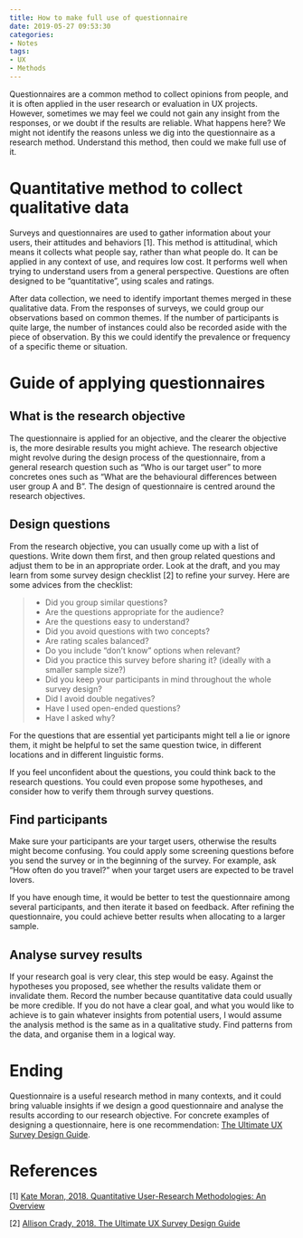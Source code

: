 ```yaml
---
title: How to make full use of questionnaire
date: 2019-05-27 09:53:30
categories:
- Notes
tags:
- UX
- Methods
---
```

Questionnaires are a common method to collect opinions from people, and it is often applied in the user research or evaluation in UX projects. However, sometimes we may feel we could not gain any insight from the responses, or we doubt if the results are reliable. What happens here? We might not identify the reasons unless we dig into the questionnaire as a research method. Understand this method, then could we make full use of it.

# Quantitative method to collect qualitative data
Surveys and questionnaires are used to gather information about your users, their attitudes and behaviors [1]. This method is attitudinal, which means it collects what people say, rather than what people do. It can be applied in any context of use, and requires low cost. It performs well when trying to understand users from a general perspective. Questions are often designed to be “quantitative”, using scales and ratings. 

After data collection, we need to identify important themes merged in these qualitative data. From the responses of surveys, we could group our observations based on common themes. If the number of participants is quite large, the number of instances could also be recorded aside with the piece of observation. By this we could identify the prevalence or frequency of a specific theme or situation.

# Guide of applying questionnaires

## What is the research objective

The questionnaire is applied for an objective, and the clearer the objective is, the more desirable results you might achieve. The research objective might revolve during the design process of the questionnaire, from a general research question such as “Who is our target user” to more concretes ones such as “What are the behavioural  differences between user group A and B”. The design of questionnaire is centred around the research objectives.

## Design questions

From the research objective, you can usually come up with a list of questions. Write down them first, and then group related questions and adjust them to be in an appropriate order. Look at the draft, and you may learn from some survey design checklist [2] to refine your survey. Here are some advices from the checklist:

> - Did you group similar questions?
> - Are the questions appropriate for the audience?
> - Are the questions easy to understand?
> - Did you avoid questions with two concepts?
> - Are rating scales balanced?
> - Do you include “don’t know” options when relevant?
> - Did you practice this survey before sharing it? (ideally with a smaller sample size?)
> - Did you keep your participants in mind throughout the whole survey design?
> - Did I avoid double negatives?
> - Have I used open-ended questions?
> - Have I asked why?

For the questions that are essential yet participants might tell a lie or ignore them, it might be helpful to set the same question twice, in different locations and in different linguistic forms.

If you feel unconfident about the questions, you could think back to the research questions. You could even propose some hypotheses, and consider how to verify them through survey questions. 

## Find participants

Make sure your participants are your target users, otherwise the results might become confusing. You could apply some screening questions before you send the survey or in the beginning of the survey. For example, ask “How often do you travel?” when your target users are expected to be travel lovers.

If you have enough time, it would be better to test the questionnaire among several participants, and then iterate it based on feedback. After refining the questionnaire, you could achieve better results when allocating to a larger sample.

## Analyse survey results

If your research goal is very clear, this step would be easy. Against the hypotheses you proposed, see whether the results validate them or invalidate them. Record the number because quantitative data could usually be more credible. If you do not have a clear goal, and what you would like to achieve is to gain whatever insights from potential users, I would assume the analysis method is the same as in a qualitative study. Find patterns from the data, and organise them in a logical way.

# Ending

Questionnaire is a useful research method in many contexts, and it could bring valuable insights if we design a good questionnaire and analyse the results according to our research objective. For concrete examples of designing a questionnaire, here is one recommendation: [The Ultimate UX Survey Design Guide](https://medium.com/@allisoncrady/designing-iterating-analyzing-user-surveys-for-product-impact-5771fc1cdd7a).

# References

[1] [Kate Moran, 2018. Quantitative User-Research Methodologies: An Overview](https://www.nngroup.com/articles/quantitative-user-research-methods/)

[2] [Allison Crady, 2018. The Ultimate UX Survey Design Guide](<https://medium.com/@allisoncrady/designing-iterating-analyzing-user-surveys-for-product-impact-5771fc1cdd7a>)

